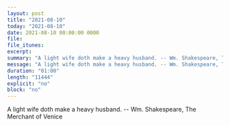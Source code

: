 ```yaml
---
layout: post
title: "2021-08-10"
today: "2021-08-10"
date: 2021-08-10 00:00:00 0000
file:
file_itunes:
excerpt:
summary: "A light wife doth make a heavy husband. -- Wm. Shakespeare, The Merchant of Venice "
message: "A light wife doth make a heavy husband. -- Wm. Shakespeare, The Merchant of Venice "
duration: "01:00"
length: "11444"
explicit: "no"
block: "no"
---
```

A light wife doth make a heavy husband. -- Wm. Shakespeare, The Merchant of Venice 

